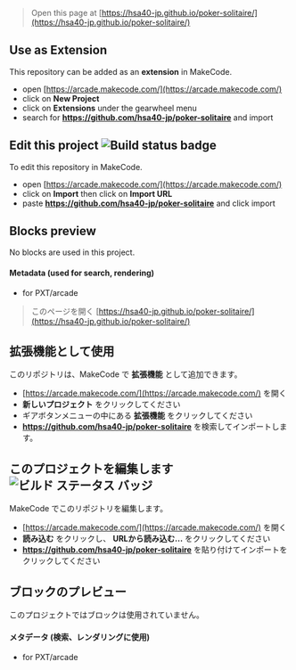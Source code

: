  


> Open this page at [https://hsa40-jp.github.io/poker-solitaire/](https://hsa40-jp.github.io/poker-solitaire/)

## Use as Extension

This repository can be added as an **extension** in MakeCode.

* open [https://arcade.makecode.com/](https://arcade.makecode.com/)
* click on **New Project**
* click on **Extensions** under the gearwheel menu
* search for **https://github.com/hsa40-jp/poker-solitaire** and import

## Edit this project ![Build status badge](https://github.com/hsa40-jp/poker-solitaire/workflows/MakeCode/badge.svg)

To edit this repository in MakeCode.

* open [https://arcade.makecode.com/](https://arcade.makecode.com/)
* click on **Import** then click on **Import URL**
* paste **https://github.com/hsa40-jp/poker-solitaire** and click import

## Blocks preview

No blocks are used in this project.

#### Metadata (used for search, rendering)

* for PXT/arcade
<script src="https://makecode.com/gh-pages-embed.js"></script><script>makeCodeRender("{{ site.makecode.home_url }}", "{{ site.github.owner_name }}/{{ site.github.repository_name }}");</script>



> このページを開く [https://hsa40-jp.github.io/poker-solitaire/](https://hsa40-jp.github.io/poker-solitaire/)

## 拡張機能として使用

このリポジトリは、MakeCode で **拡張機能** として追加できます。

* [https://arcade.makecode.com/](https://arcade.makecode.com/) を開く
* **新しいプロジェクト** をクリックしてください
* ギアボタンメニューの中にある **拡張機能** をクリックしてください
* **https://github.com/hsa40-jp/poker-solitaire** を検索してインポートします。

## このプロジェクトを編集します ![ビルド ステータス バッジ](https://github.com/hsa40-jp/poker-solitaire/workflows/MakeCode/badge.svg)

MakeCode でこのリポジトリを編集します。

* [https://arcade.makecode.com/](https://arcade.makecode.com/) を開く
* **読み込む** をクリックし、 **URLから読み込む...** をクリックしてください
* **https://github.com/hsa40-jp/poker-solitaire** を貼り付けてインポートをクリックしてください

## ブロックのプレビュー

このプロジェクトではブロックは使用されていません。

#### メタデータ (検索、レンダリングに使用)

* for PXT/arcade
<script src="https://makecode.com/gh-pages-embed.js"></script><script>makeCodeRender("{{ site.makecode.home_url }}", "{{ site.github.owner_name }}/{{ site.github.repository_name }}");</script>
